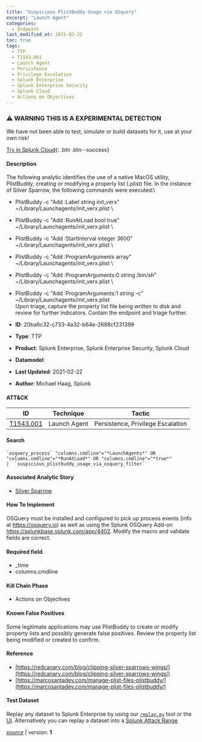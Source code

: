 ```yaml
---
title: "Suspicious PlistBuddy Usage via OSquery"
excerpt: "Launch Agent"
categories:
  - Endpoint
last_modified_at: 2021-02-22
toc: true
tags:
  - TTP
  - T1543.001
  - Launch Agent
  - Persistence
  - Privilege Escalation
  - Splunk Enterprise
  - Splunk Enterprise Security
  - Splunk Cloud
  - Actions on Objectives
---
```


### ⚠️ WARNING THIS IS A EXPERIMENTAL DETECTION
We have not been able to test, simulate or build datasets for it, use at your own risk!


[Try in Splunk Cloud](https://www.splunk.com/en_us/cyber-security.html){: .btn .btn--success}

#### Description

The following analytic identifies the use of a native MacOS utility, PlistBuddy, creating or modifying a properly list (.plist) file. In the instance of Silver Sparrow, the following commands were executed:\
- PlistBuddy -c &#34;Add :Label string init_verx&#34; ~/Library/Launchagents/init_verx.plist \
- PlistBuddy -c &#34;Add :RunAtLoad bool true&#34; ~/Library/Launchagents/init_verx.plist \
- PlistBuddy -c &#34;Add :StartInterval integer 3600&#34; ~/Library/Launchagents/init_verx.plist \
- PlistBuddy -c &#34;Add :ProgramArguments array&#34; ~/Library/Launchagents/init_verx.plist \
- PlistBuddy -c &#34;Add :ProgramArguments:0 string /bin/sh&#34; ~/Library/Launchagents/init_verx.plist \
- PlistBuddy -c &#34;Add :ProgramArguments:1 string -c&#34; ~/Library/Launchagents/init_verx.plist \
Upon triage, capture the property list file being written to disk and review for further indicators. Contain the endpoint and triage further.

- **ID**: 20ba6c32-c733-4a32-b64e-2688cf231399
- **Type**: TTP
- **Product**: Splunk Enterprise, Splunk Enterprise Security, Splunk Cloud
- **Datamodel**: 
- **Last Updated**: 2021-02-22
- **Author**: Michael Haag, Splunk


#### ATT&CK

| ID          | Technique   | Tactic       |
| ----------- | ----------- |--------------|
| [T1543.001](https://attack.mitre.org/techniques/T1543/001/) | Launch Agent | Persistence, Privilege Escalation |


#### Search

```
`osquery_process` "columns.cmdline"="*LaunchAgents*" OR "columns.cmdline"="*RunAtLoad*" OR "columns.cmdline"="*true*" 
|  `suspicious_plistbuddy_usage_via_osquery_filter`
```

#### Associated Analytic Story
* [Silver Sparrow](/stories/silver_sparrow)


#### How To Implement
OSQuery must be installed and configured to pick up process events (info at https://osquery.io) as well as using the Splunk OSQuery Add-on https://splunkbase.splunk.com/app/4402. Modify the macro and validate fields are correct.

#### Required field
* _time
* columns.cmdline


#### Kill Chain Phase
* Actions on Objectives


#### Known False Positives
Some legitimate applications may use PlistBuddy to create or modify property lists and possibly generate false positives. Review the property list being modified or created to confirm.




#### Reference

* [https://redcanary.com/blog/clipping-silver-sparrows-wings/](https://redcanary.com/blog/clipping-silver-sparrows-wings/)
* [https://marcosantadev.com/manage-plist-files-plistbuddy/](https://marcosantadev.com/manage-plist-files-plistbuddy/)



#### Test Dataset
Replay any dataset to Splunk Enterprise by using our [`replay.py`](https://github.com/splunk/attack_data#using-replaypy) tool or the [UI](https://github.com/splunk/attack_data#using-ui).
Alternatively you can replay a dataset into a [Splunk Attack Range](https://github.com/splunk/attack_range#replay-dumps-into-attack-range-splunk-server)




[*source*](https://github.com/splunk/security_content/tree/develop/detections/experimental/endpoint/suspicious_plistbuddy_usage_via_osquery.yml) \| *version*: **1**